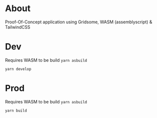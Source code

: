 # About
Proof-Of-Concept application using Gridsome, WASM (assemblyscript) & TailwindCSS

# Dev
Requires WASM to be build 
`yarn asbuild`

`yarn develop`

# Prod
Requires WASM to be build 
`yarn asbuild`

`yarn build`